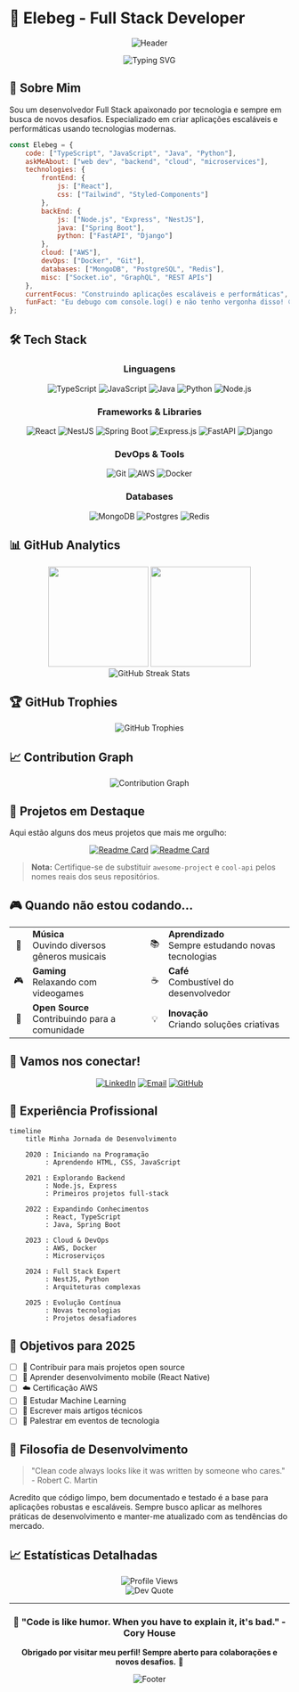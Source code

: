 # 🚀 Elebeg - Full Stack Developer

<div align="center">
  
  ![Header](https://capsule-render.vercel.app/api?type=waving&color=gradient&customColorList=6,11,20&height=300&section=header&text=Hello%20World!&fontSize=50&fontColor=fff&animation=twinkling&fontAlignY=32&desc=I'm%20Elebeg,%20Full%20Stack%20Developer&descAlignY=51&descAlign=50)
  
  <img src="https://readme-typing-svg.herokuapp.com?font=Fira+Code&size=30&duration=3000&pause=1000&color=00D4FF&center=true&vCenter=true&multiline=true&width=600&height=100&lines=const+developer+%3D+%7B;++name%3A+'Elebeg';" alt="Typing SVG" />

</div>

## 🎯 Sobre Mim

Sou um desenvolvedor Full Stack apaixonado por tecnologia e sempre em busca de novos desafios. Especializado em criar aplicações escaláveis e performáticas usando tecnologias modernas.

```javascript
const Elebeg = {
    code: ["TypeScript", "JavaScript", "Java", "Python"],
    askMeAbout: ["web dev", "backend", "cloud", "microservices"],
    technologies: {
        frontEnd: {
            js: ["React"],
            css: ["Tailwind", "Styled-Components"]
        },
        backEnd: {
            js: ["Node.js", "Express", "NestJS"],
            java: ["Spring Boot"],
            python: ["FastAPI", "Django"]
        },
        cloud: ["AWS"],
        devOps: ["Docker", "Git"],
        databases: ["MongoDB", "PostgreSQL", "Redis"],
        misc: ["Socket.io", "GraphQL", "REST APIs"]
    },
    currentFocus: "Construindo aplicações escaláveis e performáticas",
    funFact: "Eu debugo com console.log() e não tenho vergonha disso! 😄"
};
```

## 🛠️ Tech Stack

<div align="center">

### Linguagens
![TypeScript](https://img.shields.io/badge/TypeScript-007ACC?style=for-the-badge&logo=typescript&logoColor=white)
![JavaScript](https://img.shields.io/badge/JavaScript-F7DF1E?style=for-the-badge&logo=javascript&logoColor=black)
![Java](https://img.shields.io/badge/Java-ED8B00?style=for-the-badge&logo=openjdk&logoColor=white)
![Python](https://img.shields.io/badge/Python-3776AB?style=for-the-badge&logo=python&logoColor=white)
![Node.js](https://img.shields.io/badge/Node.js-43853D?style=for-the-badge&logo=node.js&logoColor=white)

### Frameworks & Libraries
![React](https://img.shields.io/badge/React-20232A?style=for-the-badge&logo=react&logoColor=61DAFB)
![NestJS](https://img.shields.io/badge/nestjs-%23E0234E.svg?style=for-the-badge&logo=nestjs&logoColor=white)
![Spring Boot](https://img.shields.io/badge/Spring%20Boot-6DB33F?style=for-the-badge&logo=spring&logoColor=white)
![Express.js](https://img.shields.io/badge/express.js-%23404d59.svg?style=for-the-badge&logo=express&logoColor=%2361DAFB)
![FastAPI](https://img.shields.io/badge/FastAPI-005571?style=for-the-badge&logo=fastapi)
![Django](https://img.shields.io/badge/django-%23092E20.svg?style=for-the-badge&logo=django&logoColor=white)

### DevOps & Tools
![Git](https://img.shields.io/badge/GIT-E44C30?style=for-the-badge&logo=git&logoColor=white)
![AWS](https://img.shields.io/badge/Amazon_AWS-232F3E?style=for-the-badge&logo=amazon-aws&logoColor=white)
![Docker](https://img.shields.io/badge/docker-%230db7ed.svg?style=for-the-badge&logo=docker&logoColor=white)

### Databases
![MongoDB](https://img.shields.io/badge/MongoDB-%234ea94b.svg?style=for-the-badge&logo=mongodb&logoColor=white)
![Postgres](https://img.shields.io/badge/postgres-%23316192.svg?style=for-the-badge&logo=postgresql&logoColor=white)
![Redis](https://img.shields.io/badge/redis-%23DD0031.svg?style=for-the-badge&logo=redis&logoColor=white)

</div>

## 📊 GitHub Analytics

<div align="center">
  <img height="180em" src="https://github-readme-stats.vercel.app/api?username=Elebeg&show_icons=true&theme=tokyonight&include_all_commits=true&count_private=true"/>
  <img height="180em" src="https://github-readme-stats.vercel.app/api/top-langs/?username=Elebeg&layout=compact&langs_count=8&theme=tokyonight"/>
</div>

<div align="center">
  <img src="https://github-readme-streak-stats.herokuapp.com/?user=Elebeg&theme=tokyonight" alt="GitHub Streak Stats" />
</div>

## 🏆 GitHub Trophies
<div align="center">
  <img src="https://github-profile-trophy.vercel.app/?username=Elebeg&theme=tokyonight&row=1&column=7" alt="GitHub Trophies" />
</div>

## 📈 Contribution Graph
<div align="center">
  <img src="https://github-readme-activity-graph.vercel.app/graph?username=Elebeg&theme=tokyo-night&hide_border=true&area=true" alt="Contribution Graph" />
</div>

## 🌟 Projetos em Destaque

Aqui estão alguns dos meus projetos que mais me orgulho:

<div align="center">
  
  [![Readme Card](https://github-readme-stats.vercel.app/api/pin/?username=Elebeg&repo=awesome-project&theme=tokyonight)](https://github.com/Elebeg/ReservasAABB)
  [![Readme Card](https://github-readme-stats.vercel.app/api/pin/?username=Elebeg&repo=cool-api&theme=tokyonight)](https://github.com/Elebeg/douumhelpfrontweb)

</div>

> **Nota:** Certifique-se de substituir `awesome-project` e `cool-api` pelos nomes reais dos seus repositórios.

## 🎮 Quando não estou codando...

</div>
<table align="center">
<tr>
<td align="center">🎵</td>
<td><strong>Música</strong><br/>Ouvindo diversos gêneros musicais</td>
<td align="center">📚</td>
<td><strong>Aprendizado</strong><br/>Sempre estudando novas tecnologias</td>
</tr>
<tr>
<td align="center">🎮</td>
<td><strong>Gaming</strong><br/>Relaxando com videogames</td>
<td align="center">☕</td>
<td><strong>Café</strong><br/>Combustível do desenvolvedor</td>
</tr>
<tr>
<td align="center">🌱</td>
<td><strong>Open Source</strong><br/>Contribuindo para a comunidade</td>
<td align="center">💡</td>
<td><strong>Inovação</strong><br/>Criando soluções criativas</td>
</tr>
</table>

## 🤝 Vamos nos conectar!

<div align="center">
  
  [![LinkedIn](https://img.shields.io/badge/LinkedIn-0077B5?style=for-the-badge&logo=linkedin&logoColor=white)](https://linkedin.com/in/lucas-schuler-foppa-24723b272/)
  [![Email](https://img.shields.io/badge/Email-D14836?style=for-the-badge&logo=gmail&logoColor=white)](mailto:lucasfoppa@hotmail.com)
  [![GitHub](https://img.shields.io/badge/github-%23121011.svg?style=for-the-badge&logo=github&logoColor=white)](https://github.com/Elebeg)

</div>

## 💼 Experiência Profissional

```mermaid
timeline
    title Minha Jornada de Desenvolvimento
    
    2020 : Iniciando na Programação
         : Aprendendo HTML, CSS, JavaScript
    
    2021 : Explorando Backend
         : Node.js, Express
         : Primeiros projetos full-stack
    
    2022 : Expandindo Conhecimentos
         : React, TypeScript
         : Java, Spring Boot
    
    2023 : Cloud & DevOps
         : AWS, Docker
         : Microserviços
    
    2024 : Full Stack Expert
         : NestJS, Python
         : Arquiteturas complexas
         
    2025 : Evolução Contínua
         : Novas tecnologias
         : Projetos desafiadores
```

## 🎯 Objetivos para 2025

- [ ] 🚀 Contribuir para mais projetos open source
- [ ] 📱 Aprender desenvolvimento mobile (React Native)
- [ ] ☁️ Certificação AWS
- [ ] 🧠 Estudar Machine Learning
- [ ] 📝 Escrever mais artigos técnicos
- [ ] 🎤 Palestrar em eventos de tecnologia

## 💭 Filosofia de Desenvolvimento

> "Clean code always looks like it was written by someone who cares." - Robert C. Martin

Acredito que código limpo, bem documentado e testado é a base para aplicações robustas e escaláveis. Sempre busco aplicar as melhores práticas de desenvolvimento e manter-me atualizado com as tendências do mercado.

## 📈 Estatísticas Detalhadas

<div align="center">
  <img src="https://komarev.com/ghpvc/?username=Elebeg&color=blueviolet&style=for-the-badge&label=PROFILE+VIEWS" alt="Profile Views" />
</div>

<div align="center">
  <img src="https://quotes-github-readme.vercel.app/api?type=horizontal&theme=tokyonight" alt="Dev Quote" />
</div>

---

<div align="center">
  
  ### 🌊 "Code is like humor. When you have to explain it, it's bad." - Cory House
  
  **Obrigado por visitar meu perfil! Sempre aberto para colaborações e novos desafios.** 🚀
  
  ![Footer](https://capsule-render.vercel.app/api?type=waving&color=gradient&customColorList=6,11,20&height=150&section=footer&animation=twinkling)

</div>